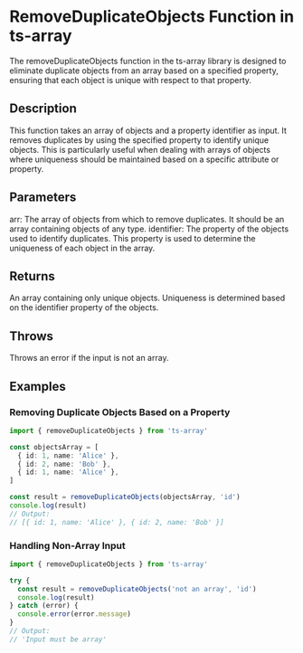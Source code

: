 # RemoveDuplicateObjects Function in ts-array

The removeDuplicateObjects function in the ts-array library is designed to eliminate duplicate objects from an array based on a specified property, ensuring that each object is unique with respect to that property.

## Description

This function takes an array of objects and a property identifier as input. It removes duplicates by using the specified property to identify unique objects. This is particularly useful when dealing with arrays of objects where uniqueness should be maintained based on a specific attribute or property.

## Parameters

arr: The array of objects from which to remove duplicates. It should be an array containing objects of any type.
identifier: The property of the objects used to identify duplicates. This property is used to determine the uniqueness of each object in the array.

## Returns

An array containing only unique objects. Uniqueness is determined based on the identifier property of the objects.

## Throws

Throws an error if the input is not an array.

## Examples

### Removing Duplicate Objects Based on a Property

```typescript
import { removeDuplicateObjects } from 'ts-array'

const objectsArray = [
  { id: 1, name: 'Alice' },
  { id: 2, name: 'Bob' },
  { id: 1, name: 'Alice' },
]

const result = removeDuplicateObjects(objectsArray, 'id')
console.log(result)
// Output:
// [{ id: 1, name: 'Alice' }, { id: 2, name: 'Bob' }]
```

### Handling Non-Array Input

```typescript
import { removeDuplicateObjects } from 'ts-array'

try {
  const result = removeDuplicateObjects('not an array', 'id')
  console.log(result)
} catch (error) {
  console.error(error.message)
}
// Output:
// 'Input must be array'
```
